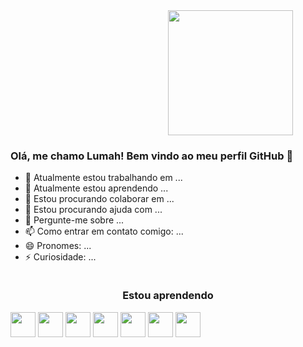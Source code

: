 <div id="container" style="display: flex">
<div>
  <div align="right">
    <img src="https://www.nicepng.com/png/full/190-1906871_free-download-png-clipart-hello.png" width="200" height="200">
  </div>
  <h3 align="center">Olá, me chamo Lumah! 
Bem vindo ao meu perfil GitHub 👋</h3>

- 🔭 Atualmente estou trabalhando em ...
- 🌱 Atualmente estou aprendendo ...
- 👯 Estou procurando colaborar em ...
- 🤔 Estou procurando ajuda com ...
- 💬 Pergunte-me sobre ...
- 📫 Como entrar em contato comigo: ...
- 😄 Pronomes: ...
- ⚡ Curiosidade: ...
  </div>
  </div>
</div>

<h3 align="center">Estou aprendendo</h3>
<div style="display: inline-block" align="center">
  <img src="https://cdn.jsdelivr.net/gh/devicons/devicon/icons/html5/html5-original-wordmark.svg" loading="lazy" width="40" height="40"/>       
  <img src="https://cdn.jsdelivr.net/gh/devicons/devicon/icons/css3/css3-original.svg" loading="lazy" width="40" height="40"/>
  <img src="https://cdn.jsdelivr.net/gh/devicons/devicon/icons/javascript/javascript-original.svg" loading="lazy" width="40" height="40"/>    
  <img src="https://cdn.jsdelivr.net/gh/devicons/devicon/icons/nodejs/nodejs-original.svg" loading="lazy" width="40" height="40"/>   
  <img src="https://cdn.jsdelivr.net/gh/devicons/devicon/icons/python/python-original.svg" loading="lazy" width="40" height="40"/>        
  <img src="https://cdn.jsdelivr.net/gh/devicons/devicon/icons/c/c-original.svg" loading="lazy" width="40" height="40"/>
  <img src="https://cdn.jsdelivr.net/gh/devicons/devicon/icons/php/php-original.svg" loading="lazy" width="40" height="40"/>         
</div>
